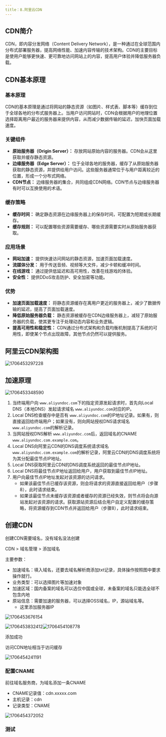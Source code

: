 ```yaml
---
title：8.阿里云CDN
---
```

## CDN简介

CDN，即内容分发网络（Content Delivery Network），是一种通过在全球范围内分布式部署服务器，提高网络性能、加速内容传输的技术架构。CDN的主要目标是使用户能够更快速、更可靠地访问网站上的内容，提高用户体验并降低服务器负载。

## CDN基本原理

### 基本原理

CDN的基本原理是通过将网站的静态资源（如图片、样式表、脚本等）缓存到位于全球各地的分布式服务器上。当用户访问网站时，CDN会根据用户的地理位置选择距离用户最近的服务器来提供内容，从而减少数据传输的延迟，加快页面加载速度。

### 关键组件

* **原始服务器（Origin Server）：** 存放网站原始内容的服务器。CDN会从这里获取并缓存静态资源。
* **边缘服务器（Edge Server）：** 位于全球各地的服务器，缓存了从原始服务器获取的静态资源，并提供给用户访问。这些服务器通常位于与用户距离较近的位置，形成一个分布式网络。
* **CDN节点：** 边缘服务器的集合，共同组成CDN网络。CDN节点与边缘服务器有时可以互换使用的术语。

### 缓存策略

* **缓存时间：** 确定静态资源在边缘服务器上的保存时间，可配置为短期或长期缓存。
* **缓存规则：** 可以配置哪些资源需要缓存、哪些资源需要实时从原始服务器获取。

### 应用场景

* **网站加速：** 提供快速访问网站的静态资源，加速页面加载速度。
* **流媒体分发：** 用于传送音频、视频等大文件，减少卡顿和缓冲时间。
* **在线游戏：** 通过提供低延迟和高可用性，改善在线游戏的体验。
* **安全性：** 提供DDoS攻击防护、安全加密等功能。

### 优势

* **加速页面加载速度：** 将静态资源缓存在离用户更近的服务器上，减少了数据传输的延迟，提高了页面加载速度。
* **降低原始服务器负载：** 静态资源被缓存在CDN边缘服务器上，减轻了原始服务器的负载，使其更专注于处理动态内容和业务逻辑。
* **提高可用性和稳定性：** CDN通过分布式架构和负载均衡机制提高了系统的可用性，即使某个节点出现故障，其他节点仍然可以提供服务。

## 阿里云CDN架构图

![1706453297228](images/1706453297228.png)

## 加速原理

![1706453348590](images/1706453348590.png)

1. 当终端用户向 `www.aliyundoc.com`下的指定资源发起请求时，首先向Local DNS（本地DNS）发起请求域名 `www.aliyundoc.com`对应的IP。
2. Local DNS检查缓存中是否有 `www.aliyundoc.com`的IP地址记录。如果有，则直接返回给终端用户；如果没有，则向网站授权DNS请求域名 `www.aliyundoc.com`的解析记录。
3. 当网站授权DNS解析 `www.aliyundoc.com`后，返回域名的CNAME `www.aliyundoc.com.example.com`。
4. Local DNS向阿里云CDN的DNS调度系统请求域名 `www.aliyundoc.com.example.com`的解析记录，阿里云CDN的DNS调度系统将为其分配最佳节点IP地址。
5. Local DNS获取阿里云CDN的DNS调度系统返回的最佳节点IP地址。
6. Local DNS将最佳节点IP地址返回给用户，用户获取到最佳节点IP地址。
7. 用户向最佳节点IP地址发起对该资源的访问请求。
   * 如果该最佳节点已缓存该资源，则会将请求的资源直接返回给用户（步骤8），此时请求结束。
   * 如果该最佳节点未缓存该资源或者缓存的资源已经失效，则节点将会向源站发起对该资源的请求。获取源站资源后结合用户自定义配置的缓存策略，将资源缓存到CDN节点并返回给用户（步骤8），此时请求结束。

## 创建CDN

创建CDN需要域名，没有域名没法创建

CDN > 域名管理 > 添加域名

主要参数：

* 加速域名：填入域名，还要去域名解析商添加txt记录，具体操作按照图中要求操作就行。
* 业务类型：可以选择图片等加速对象
* 加速区域：国内备案的域名可以选仅中国或全球，未备案的域名只能选全球不包含内地
* 原站信息：需要加速的服务器，可以选择OSS域名，IP，源站域名等。
  * 这里添加服务器IP

![1706453676154](images/1706453676154.png)

![1706453832412](images/1706453832412.png)![1706454108778](images/1706454108778.png)

添加成功

访问CDN地址相当于访问缓存

![1706454241191](images/1706454241191.png)

### 配置CNAME

前往域名服务商，为域名添加一条CNAME

* CNAME记录值：cdn.xxxxx.com
* 主机记录：cdn
* 记录类型：CNAME

![1706454372052](images/1706454372052.png)

### 测试
